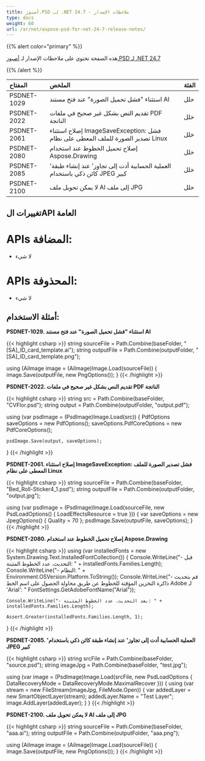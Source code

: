 ```yaml
---
title: أصبوز.PSD لـ .NET 24.7 - ملاحظات الإصدار
type: docs
weight: 60
url: /ar/net/aspose-psd-for-net-24-7-release-notes/
---
```


{{% alert color="primary" %}}

هذه الصفحة تحتوي على ملاحظات الإصدار لـ [أصبوز.PSD لـ .NET 24.7](https://www.nuget.org/packages/Aspose.PSD/)

{{% /alert %}}

| **المفتاح** | **الملخص** | **الفئة** |
|:------------|:-------------------------------------------------------------------------------------------------|:-------------|
| PSDNET-1029 | استثناء "فشل تحميل الصورة" عند فتح مستند AI | خلل |
| PSDNET-2022 | تقديم النص بشكل غير صحيح في ملفات PDF الناتجة | خلل |
| PSDNET-2061 | إصلاح استثناء ImageSaveException: فشل تصدير الصورة للملف المعطى على نظام Linux | خلل |
| PSDNET-2080 | إصلاح تحميل الخطوط عند استخدام Aspose.Drawing | خلل |
| PSDNET-2085 | 'العملية الحسابية أدت إلى تجاوز' عند إنشاء طبقة كائن ذكي باستخدام JPEG كبير | خلل |
| PSDNET-2100 | لا يمكن تحويل ملف AI إلى ملف JPG | خلل |

## **تغييرات الAPI العامة**
# **APIs المضافة:**
- لا شيء

# **APIs المحذوفة:**
- لا شيء

## **أمثلة الاستخدام:**

**PSDNET-1029. استثناء "فشل تحميل الصورة" عند فتح مستند AI**

{{< highlight csharp >}}
string sourceFile = Path.Combine(baseFolder, "[SA]_ID_card_template.ai");
string outputFile = Path.Combine(outputFolder, "[SA]_ID_card_template.png");

using (AiImage image = (AiImage)Image.Load(sourceFile))
{
    image.Save(outputFile, new PngOptions());
}
{{< /highlight >}}

**PSDNET-2022. تقديم النص بشكل غير صحيح في ملفات PDF الناتجة**

{{< highlight csharp >}}
string src = Path.Combine(baseFolder, "CVFlor.psd");
string output = Path.Combine(outputFolder, "output.pdf");

using (var psdImage = (PsdImage)Image.Load(src))
{
    PdfOptions saveOptions = new PdfOptions();
    saveOptions.PdfCoreOptions = new PdfCoreOptions();

    psdImage.Save(output, saveOptions);
}
{{< /highlight >}}

**PSDNET-2061. إصلاح استثناء ImageSaveException: فشل تصدير الصورة للملف المعطى على نظام Linux**

{{< highlight csharp >}}
string sourceFile = Path.Combine(baseFolder, "Bed_Roll-Sticker4_1.psd");
string outputFile = Path.Combine(outputFolder, "output.jpg");

using (var psdImage = (PsdImage)Image.Load(sourceFile, new PsdLoadOptions() { LoadEffectsResource = true }))
{
    var saveOptions = new JpegOptions() { Quality = 70 };
    psdImage.Save(outputFile, saveOptions);
}
{{< /highlight >}}

**PSDNET-2080. إصلاح تحميل الخطوط عند استخدام Aspose.Drawing**

{{< highlight csharp >}}
using (var installedFonts = new System.Drawing.Text.InstalledFontCollection())
{
    Console.WriteLine("- قبل التحديث. عدد الخطوط المثبتة: " + installedFonts.Families.Length);
    Console.WriteLine("- النظام: " + Environment.OSVersion.Platform.ToString());
    Console.WriteLine("- قم بتحديث ذاكرة التخزين المؤقتة للخطوط عن طريق محاولة الحصول على اسم الخط Adobe لـ 'Arial': "
    FontSettings.GetAdobeFontName("Arial"));

    Console.WriteLine("- بعد التحديث. عدد الخطوط المثبتة: " + installedFonts.Families.Length);

    Assert.Greater(installedFonts.Families.Length, 1);
}
{{< /highlight >}}

**PSDNET-2085. 'العملية الحسابية أدت إلى تجاوز' عند إنشاء طبقة كائن ذكي باستخدام JPEG كبير**

{{< highlight csharp >}}
string srcFile = Path.Combine(baseFolder, "source.psd");
string imageJpg = Path.Combine(baseFolder, "test.jpg");

using (var image = (PsdImage)Image.Load(srcFile, new PsdLoadOptions { DataRecoveryMode = DataRecoveryMode.MaximalRecover }))
{
    using (var stream = new FileStream(imageJpg, FileMode.Open))
    {
        var addedLayer = new SmartObjectLayer(stream);
        addedLayer.Name = "Test Layer";
        image.AddLayer(addedLayer);
    }
}
{{< /highlight >}}

**PSDNET-2100. لا يمكن تحويل ملف AI إلى ملف JPG**

{{< highlight csharp >}}
string sourceFile = Path.Combine(baseFolder, "aaa.ai");
string outputFile = Path.Combine(outputFolder, "aaa.png");

using (AiImage image = (AiImage)Image.Load(sourceFile))
{
    image.Save(outputFile, new PngOptions());
}
{{< /highlight >}}